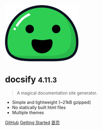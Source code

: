 ![logo](_media/icon.svg)

# docsify <small>4.11.3</small>

> A magical documentation site generator.

- Simple and lightweight (~21kB gzipped)
- No statically built html files
- Multiple themes

[GitHub](https://github.com/docsifyjs/docsify/)
[Getting Started](#guide)
[首页](#Headline)